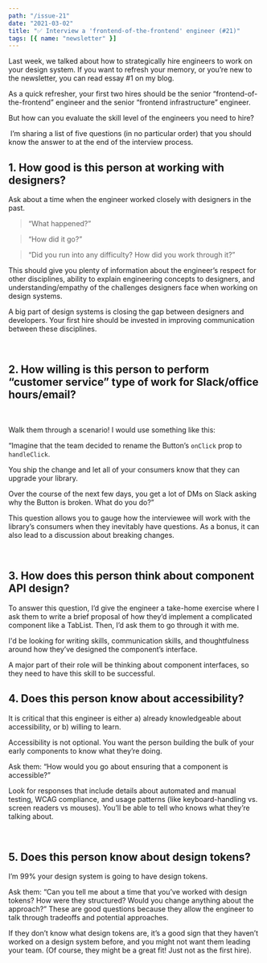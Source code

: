 ```yaml
---
path: "/issue-21"
date: "2021-03-02"
title: "✅ Interview a 'frontend-of-the-frontend' engineer (#21)"
tags: [{ name: "newsletter" }]
---
```


Last week, we talked about how to strategically hire engineers to work on your design system. If you want to refresh your memory, or you’re new to the newsletter, you can read essay #1 on my blog.

As a quick refresher, your first two hires should be the senior “frontend-of-the-frontend” engineer and the senior “frontend infrastructure” engineer.

But how can you evaluate the skill level of the engineers you need to hire?

​
I’m sharing a list of five questions (in no particular order) that you should know the answer to at the end of the interview process.

## 1. How good is this person at working with designers?​

Ask about a time when the engineer worked closely with designers in the past.

> “What happened?”

> “How did it go?”

> “Did you run into any difficulty? How did you work through it?”

This should give you plenty of information about the engineer’s respect for other disciplines, ability to explain engineering concepts to designers, and understanding/empathy of the challenges designers face when working on design systems.

A big part of design systems is closing the gap between designers and developers. Your first hire should be invested in improving communication between these disciplines.

​

## 2. How willing is this person to perform “customer service” type of work for Slack/office hours/email?

​

Walk them through a scenario! I would use something like this:

“Imagine that the team decided to rename the Button’s `onClick` prop to `handleClick`.

You ship the change and let all of your consumers know that they can upgrade your library.

Over the course of the next few days, you get a lot of DMs on Slack asking why the Button is broken. What do you do?”

This question allows you to gauge how the interviewee will work with the library’s consumers when they inevitably have questions. As a bonus, it can also lead to a discussion about breaking changes.

​

## 3. How does this person think about component API design?

To answer this question, I’d give the engineer a take-home exercise where I ask them to write a brief proposal of how they’d implement a complicated component like a TabList. Then, I’d ask them to go through it with me.

I'd be looking for writing skills, communication skills, and thoughtfulness around how they’ve designed the component’s interface.

A major part of their role will be thinking about component interfaces, so they need to have this skill to be successful.

## 4. Does this person know about accessibility?

It is critical that this engineer is either a) already knowledgeable about accessibility, or b) willing to learn.

Accessibility is not optional. You want the person building the bulk of your early components to know what they’re doing.

Ask them: “How would you go about ensuring that a component is accessible?”

Look for responses that include details about automated and manual testing, WCAG compliance, and usage patterns (like keyboard-handling vs. screen readers vs mouses). You’ll be able to tell who knows what they’re talking about.

​

## 5. Does this person know about design tokens?

I’m 99% your design system is going to have design tokens.

Ask them: “Can you tell me about a time that you’ve worked with design tokens? How were they structured? Would you change anything about the approach?” These are good questions because they allow the engineer to talk through tradeoffs and potential approaches.

If they don’t know what design tokens are, it’s a good sign that they haven’t worked on a design system before, and you might not want them leading your team. (Of course, they might be a great fit! Just not as the first hire).
